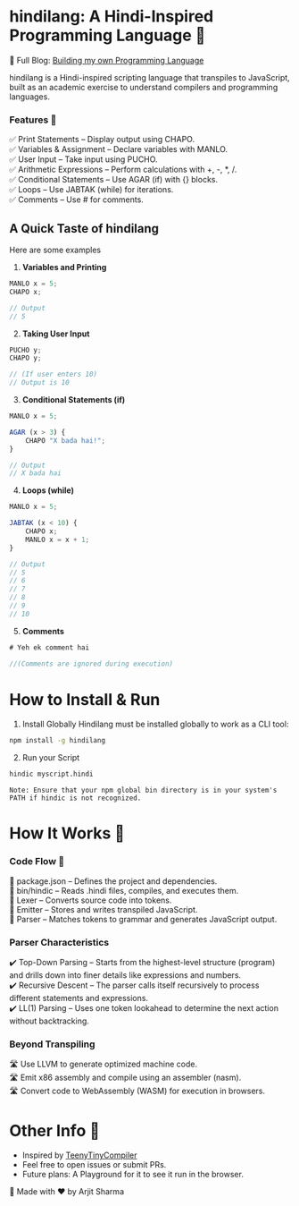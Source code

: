 # hindilang: A Hindi-Inspired Programming Language 🚀

🔗 Full Blog: [Building my own Programming Language](https://www.csprimer.in/blog/built-a-compiler)

hindilang is a Hindi-inspired scripting language that transpiles to JavaScript, built as an academic exercise to understand compilers and programming languages.

### Features 🌟 <br>
✅ Print Statements – Display output using CHAPO. <br>
✅ Variables & Assignment – Declare variables with MANLO. <br>
✅ User Input – Take input using PUCHO. <br>
✅ Arithmetic Expressions – Perform calculations with +, -, *, /. <br>
✅ Conditional Statements – Use AGAR (if) with {} blocks. <br>
✅ Loops – Use JABTAK (while) for iterations. <br>
✅ Comments – Use # for comments. <br>

## A Quick Taste of hindilang

Here are some examples

1. **Variables and Printing**
```javascript
MANLO x = 5;
CHAPO x;

// Output
// 5
```

2. **Taking User Input**

```javascript
PUCHO y;
CHAPO y;

// (If user enters 10)
// Output is 10
```

3. **Conditional Statements (if)**

```javascript
MANLO x = 5;

AGAR (x > 3) {
    CHAPO "X bada hai!";
}

// Output
// X bada hai
```

4. **Loops (while)**

```javascript
MANLO x = 5;

JABTAK (x < 10) {
    CHAPO x;
    MANLO x = x + 1;
}

// Output
// 5
// 6
// 7
// 8
// 9
// 10
```


5. **Comments**

```javascript
# Yeh ek comment hai

//(Comments are ignored during execution)
```


# How to Install & Run

1. Install Globally 
Hindilang must be installed globally to work as a CLI tool:

```bash
npm install -g hindilang
```

2. Run your Script

```bash
hindic myscript.hindi
```
`Note: Ensure that your npm global bin directory is in your system's PATH if hindic is not recognized.`

# How It Works 🔧

### Code Flow 🚀
📌 package.json – Defines the project and dependencies. <br>
📌 bin/hindic – Reads .hindi files, compiles, and executes them. <br>
📌 Lexer – Converts source code into tokens. <br>
📌 Emitter – Stores and writes transpiled JavaScript. <br>
📌 Parser – Matches tokens to grammar and generates JavaScript output. <br>

### Parser Characteristics
✔️ Top-Down Parsing – Starts from the highest-level structure (program) and drills down into finer details like expressions and numbers. <br>
✔️ Recursive Descent – The parser calls itself recursively to process different statements and expressions. <br>
✔️ LL(1) Parsing – Uses one token lookahead to determine the next action without backtracking. <br>

### Beyond Transpiling
🛣️ Use LLVM to generate optimized machine code. <br>
🛣️ Emit x86 assembly and compile using an assembler (nasm). <br>
🛣️ Convert code to WebAssembly (WASM) for execution in browsers. <br>

# Other Info 🤝
- Inspired by [TeenyTinyCompiler](https://austinhenley.com/blog/teenytinycompiler1.html)
- Feel free to open issues or submit PRs.
- Future plans: A Playground for it to see it run in the browser.


🚀 Made with ❤️ by Arjit Sharma
